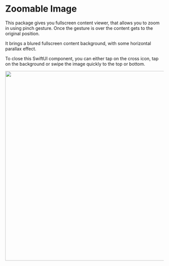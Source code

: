 # Zoomable Image

This package gives you fullscreen content viewer, that allows you to zoom in using pinch gesture. Once the gesture is over the content gets to the original position.

It brings a blured fullscreen content background, with some horizontal parallax effect.

To close this SwiftUI component, you can either tap on the cross icon, tap on the background or swipe the image quickly to the top or bottom.

<img src="https://user-images.githubusercontent.com/17884631/200306526-32f1eb72-22e8-4158-9a95-1c780dd0d6bd.png" height="600"/>
